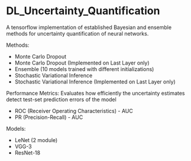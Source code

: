 # DL_Uncertainty_Quantification
A tensorflow implementation of established Bayesian and ensemble methods for uncertainty quantification of neural networks.

Methods:
 - Monte Carlo Dropout
 - Monte Carlo Dropout (Implemented on Last Layer only)
 - Ensemble (10 models trained with different initializations)
 - Stochastic Variational Inference
 - Stochastic Variational Inference (Implemented on Last Layer only)

Performance Metrics:
  Evaluates how efficiently the uncertainty estimates detect test-set prediction errors of the model
 - ROC (Receiver Operating Characteristics) - AUC
 - PR (Precision-Recall) - AUC

Models:
 - LeNet (2 module)
 - VGG-3
 - ResNet-18
